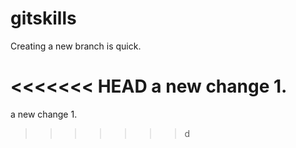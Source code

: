 # gitskills

Creating a new branch is quick.

<<<<<<< HEAD
a new change 1.
=======
a new change 1.
>>>>>>> d
